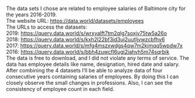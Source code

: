 The data sets I chose are related to employee salaries of Baltimore city for the years 2016-2019.<br>
The website URL: https://data.world/datasets/employees<br>
The URLs to access the datasets:<br>
2019: https://query.data.world/s/wrxyalft7tm2qlg7soxjv75tw5a26o<br>
2018: https://query.data.world/s/kxh2l22bf3id3uj2uutljvwzcbfhv6<br>
2017: https://query.data.world/s/mfg4mszxwdgs4qw7m2kjmqq5wpdw7x<br>
2016: https://query.data.world/s/bbh4zuwcfl6ugi2iahvh5m74sqrbik<br>
The data is free to download, and I did not violate any terms of service. The data has employee details like name, designation, hired date and salary. After combining the 4 datasets I’ll be able to analyze data of four consecutive years containing salaries of employees. By doing this I can closely observe the small changes in professions. Also, I can see the consistency of employee count in each field.
